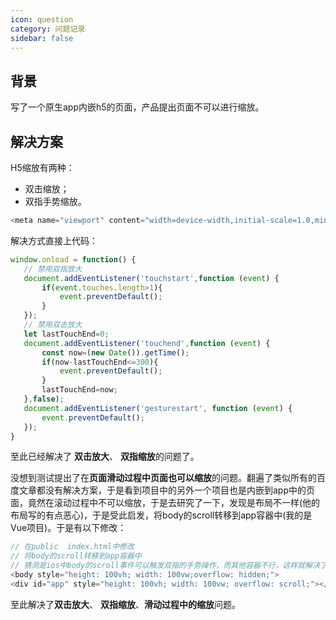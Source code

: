```yaml
---
icon: question
category: 问题记录
sidebar: false 
---
```


## 背景

写了一个原生app内嵌h5的页面，产品提出页面不可以进行缩放。

## 解决方案

H5缩放有两种：

 - 双击缩放；
 - 双指手势缩放。
 
```javascript
<meta name="viewport" content="width=device-width,initial-scale=1.0,minimum-scale=1.0, maximum-scale=1.0, user-scalable=no">
```

解决方式直接上代码：
```javascript
window.onload = function() {
   // 禁用双指放大
   document.addEventListener('touchstart',function (event) {
       if(event.touches.length>1){
           event.preventDefault();
       }
   });
   // 禁用双击放大
   let lastTouchEnd=0;
   document.addEventListener('touchend',function (event) {
       const now=(new Date()).getTime();
       if(now-lastTouchEnd<=300){
           event.preventDefault();
       }
       lastTouchEnd=now;
   },false);
   document.addEventListener('gesturestart', function (event) {
       event.preventDefault();
   });
}
```
至此已经解决了  **双击放大**、  **双指缩放**的问题了。

没想到测试提出了在**页面滑动过程中页面也可以缩放**的问题。翻遍了类似所有的百度文章都没有解决方案，于是看到项目中的另外一个项目也是内嵌到app中的页面，竟然在滚动过程中不可以缩放，于是去研究了一下，发现是布局不一样(他的布局写的有点恶心)，于是受此启发，将body的scroll转移到app容器中(我的是Vue项目)。于是有以下修改：

```javascript
// 在public  index.html中修改
// 将body的scroll转移到app容器中
// 猜测是ios中body的scroll事件可以触发双指的手势操作，而其他容器不行，这样就解决了在滑动过程中的缩放问题
<body style="height: 100vh; width: 100vw;overflow: hidden;">
<div id="app" style="height: 100vh; width: 100vw; overflow: scroll;"></div>
```

至此解决了**双击放大**、  **双指缩放**、**滑动过程中的缩放**问题。